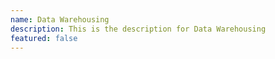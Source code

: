 ```yaml
---
name: Data Warehousing
description: This is the description for Data Warehousing
featured: false
---
```

